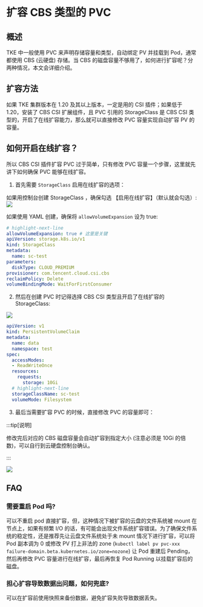 # 扩容 CBS 类型的 PVC

## 概述

TKE 中一般使用 PVC 来声明存储容量和类型，自动绑定 PV 并挂载到 Pod，通常都使用 CBS (云硬盘) 存储。当 CBS 的磁盘容量不够用了，如何进行扩容呢？分两种情况，本文会详细介绍。

## 扩容方法

如果 TKE 集群版本在 1.20 及其以上版本，一定是用的 CSI 插件；如果低于 1.20，安装了 CBS CSI 扩展组件，且 PVC 引用的 StorageClass 是 CBS CSI 类型的，开启了在线扩容能力，那么就可以直接修改 PVC 容量实现自动扩容 PV 的容量。

## 如何开启在线扩容？

所以 CBS CSI 插件扩容 PVC 过于简单，只有修改 PVC 容量一个步骤，这里就先讲下如何确保 PVC 能够在线扩容。

1. 首先需要 `StorageClass` 启用在线扩容的选项：

<Tabs>
  <TabItem value="1" label="通过控制台开启">

  如果用控制台创建 StorageClass ，确保勾选 【启用在线扩容】（默认就会勾选）:
  ![](https://image-host-1251893006.cos.ap-chengdu.myqcloud.com/2023%2F09%2F25%2F20230925162024.png)

  </TabItem>
  <TabItem value="2" label="通过 YAML 开启">

  如果使用 YAML 创建，确保将 `allowVolumeExpansion` 设为 true:

  ```yaml showLineNumbers
  # highlight-next-line
  allowVolumeExpansion: true # 这里是关键
  apiVersion: storage.k8s.io/v1
  kind: StorageClass
  metadata:
    name: sc-test
  parameters:
    diskType: CLOUD_PREMIUM
  provisioner: com.tencent.cloud.csi.cbs
  reclaimPolicy: Delete
  volumeBindingMode: WaitForFirstConsumer
  ```

  </TabItem>
</Tabs>


2. 然后在创建 PVC 时记得选择 CBS CSI 类型且开启了在线扩容的 StorageClass:

<Tabs>
  <TabItem value="1" label="通过控制台创建 PVC">

  ![](https://image-host-1251893006.cos.ap-chengdu.myqcloud.com/2023%2F09%2F25%2F20230925162035.png)

  </TabItem>

  <TabItem value="2" label="通过 YAML 创建 PVC">

  ```yaml showLineNumbers
  apiVersion: v1
  kind: PersistentVolumeClaim
  metadata:
    name: data
    namespace: test
  spec:
    accessModes:
    - ReadWriteOnce
    resources:
      requests:
        storage: 10Gi
    # highlight-next-line
    storageClassName: sc-test
    volumeMode: Filesystem
  ```

  </TabItem>
</Tabs>


3. 最后当需要扩容 PVC 的时候，直接修改 PVC 的容量即可：

:::tip[说明]

修改完后对应的 CBS 磁盘容量会自动扩容到指定大小 (注意必须是 10Gi 的倍数)，可以自行到云硬盘控制台确认。

:::

![](https://image-host-1251893006.cos.ap-chengdu.myqcloud.com/2023%2F09%2F25%2F20230925162045.png)

## FAQ

### 需要重启 Pod 吗?

可以不重启 pod 直接扩容，但，这种情况下被扩容的云盘的文件系统被 mount 在节点上，如果有频繁 I/O 的话，有可能会出现文件系统扩容错误。为了确保文件系统的稳定性，还是推荐先让云盘文件系统处于未 mount 情况下进行扩容，可以将 Pod 副本调为 0 或修改 PV 打上非法的 zone (`kubectl label pv pvc-xxx failure-domain.beta.kubernetes.io/zone=nozone`) 让 Pod 重建后 Pending，然后再修改 PVC 容量进行在线扩容，最后再恢复 Pod Running 以挂载扩容后的磁盘。

### 担心扩容导致数据出问题，如何兜底?

可以在扩容前使用快照来备份数据，避免扩容失败导致数据丢失。

